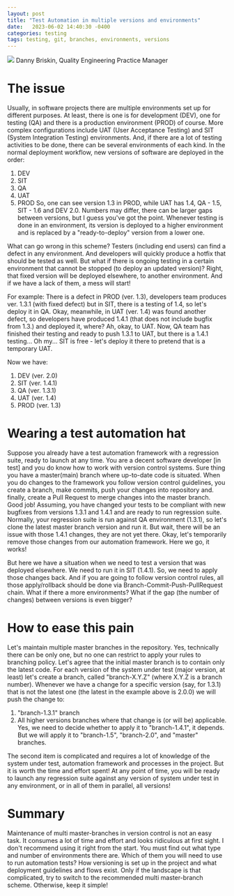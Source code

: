 ```yaml
---
layout: post
title: "Test Automation in multiple versions and environments"
date:   2023-06-02 14:40:30 -0400
categories: testing 
tags: testing, git, branches, environments, versions
---
```

![](/images/rest_hypermedia.jpg)
Danny Briskin, Quality Engineering Practice Manager


# The issue
Usually, in software projects there are multiple environments set up for different purposes. At least, there is one is for development (DEV), one for testing (QA) and there is a production environment (PROD) of course.
More complex configurations include UAT (User Acceptance Testing) and SIT (System Integration Testing) environments. And, if there are a lot of testing activities to be done, there can be several environments of each kind.
In the normal deployment workflow, new versions of software are deployed in the order:
1. DEV
2. SIT
3. QA
4. UAT
5. PROD
So, one can see version 1.3 in PROD, while UAT has 1.4, QA - 1.5, SIT - 1.6 and DEV 2.0. Numbers may differ, there can be larger gaps between versions, but I guess you've got the point. Whenever testing is done in an environment, its version is deployed to a higher environment and is replaced by a "ready-to-deploy" version from a lower one.

What can go wrong in this scheme? Testers (including end users) can find a defect in any environment. And developers will quickly produce a hotfix that should be tested as well. But what if there is ongoing testing in a certain environment that cannot be stopped (to deploy an updated version)? Right, that fixed version will be deployed elsewhere, to another environment. And if we have a lack of them, a mess will start!

For example: There is a defect in PROD (ver. 1.3), developers team produces ver. 1.3.1 (with fixed defect) but in SIT, there is a testing of 1.4, so let's deploy it in QA. Okay, meanwhile, in UAT (ver. 1.4) was found another defect, so developers have produced 1.4.1 (that does not include bugfix from 1.3.) and deployed it, where? Ah, okay, to UAT. Now, QA team has finished their testing and ready to push 1.3.1 to UAT, but there is a 1.4.1 testing... Oh my... SIT is free - let's deploy it there to pretend that is a temporary UAT.

Now we have:
1. DEV (ver. 2.0)
2. SIT (ver. 1.4.1)
3. QA (ver. 1.3.1)
4. UAT (ver. 1.4)
5. PROD (ver. 1.3)

# Wearing a test automation hat
Suppose you already have a test automation framework with a regression suite, ready to launch at any time. You are a decent software developer [in test] and you do know how to work with version control systems. Sure thing you have a master(main) branch where up-to-date code is situated. When you do changes to the framework you follow version control guidelines, you create a branch, make commits, push your changes into repository and. finally, create a Pull Request to merge changes into the master branch.
Good job!
Assuming, you have changed your tests to be compliant with new bugfixes from versions 1.3.1 and 1.4.1 and are ready to run regression suite.
Normally, your regression suite is run against QA environment (1.3.1), so let's clone the latest master branch version and run it. But wait, there will be an issue with those 1.4.1 changes, they are not yet there. Okay, let's temporarily remove those changes from our automation framework. Here we go, it works!

But here we have a situation when we need to test a version that was deployed elsewhere. We need to run it in SIT (1.4.1). So, we need to apply those changes back. 
And if you are going to follow version control rules, all those apply/rollback should be done via Branch-Commit-Push-PullRequest chain.
What if there a more environments? What if the gap (the number of changes) between versions is even bigger?

# How to ease this pain
Let's maintain multiple master branches in the repository. Yes, technically there can be only one, but no one can restrict to apply your rules to branching policy. Let's agree that the initial master branch is to contain only the latest code. For each version of the system under test (major version, at least) let's create a branch, called "branch-X.Y.Z" (where X.Y.Z is a branch number). Whenever we have a change for a specific version (say, for 1.3.1) that is not the latest one (the latest in the example above is 2.0.0) we will push the change to:
1. "branch-1.3.1" branch
2. All higher versions branches where that change is (or will be) applicable. Yes, we need to decide whether to apply it to "branch-1.4.1", it depends. But we will apply it to "branch-1.5", "branch-2.0", and "master" branches.

The second item is complicated and requires a lot of knowledge of the system under test, automation framework and processes in the project. But it is worth the time and effort spent!
At any point of time, you will be ready to launch any regression suite against any version of system under test in any environment, or in all of them in parallel, all versions!

# Summary
Maintenance of multi master-branches in version control is not an easy task. It consumes a lot of time and effort and looks ridiculous at first sight. I don't recommend using it right from the start. You must find out what type and number of environments there are. Which of them you will need to use to run automation tests? How versioning is set up in the project and what deployment guidelines and flows exist. Only if the landscape is that complicated, try to switch to the recommended multi master-branch scheme. Otherwise, keep it simple!
